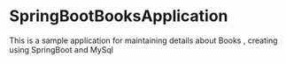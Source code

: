# SpringBootBooksApplication
This is a sample application for maintaining details about Books , creating using SpringBoot and MySql

